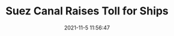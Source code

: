 ---
"title": "Suez Canal Raises Toll for Ships"
"date": "2021-11-5 11:56:47"
"feed_name": "RIGZONE"
"feed_website": "http://www.rigzone.com/"
"feed_rss": "http://www.rigzone.com/news/rss/rigzone_latest.aspx"
"link": "https://www.rigzone.com/news/wire/suez_canal_raises_toll_for_ships-05-nov-2021-166926-article/?rss=true"
"source": "None"
"file": "_posts/2021-1-1-2e8c9abc9ca2b324f54c023c22373ace7a11fbbc.md"
"accident": "0"
"drilling": "0"
"dead": "0"
"injured": "0"
"arrested": "0"
"place": "unknown place"
"where": "unknown site"
"causes": "unknown"
"place_uri": "unknown place"
---
